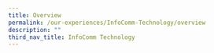 ```yaml
---
title: Overview
permalink: /our-experiences/InfoComm-Technology/overview
description: ""
third_nav_title: InfoComm Technology
---
```

